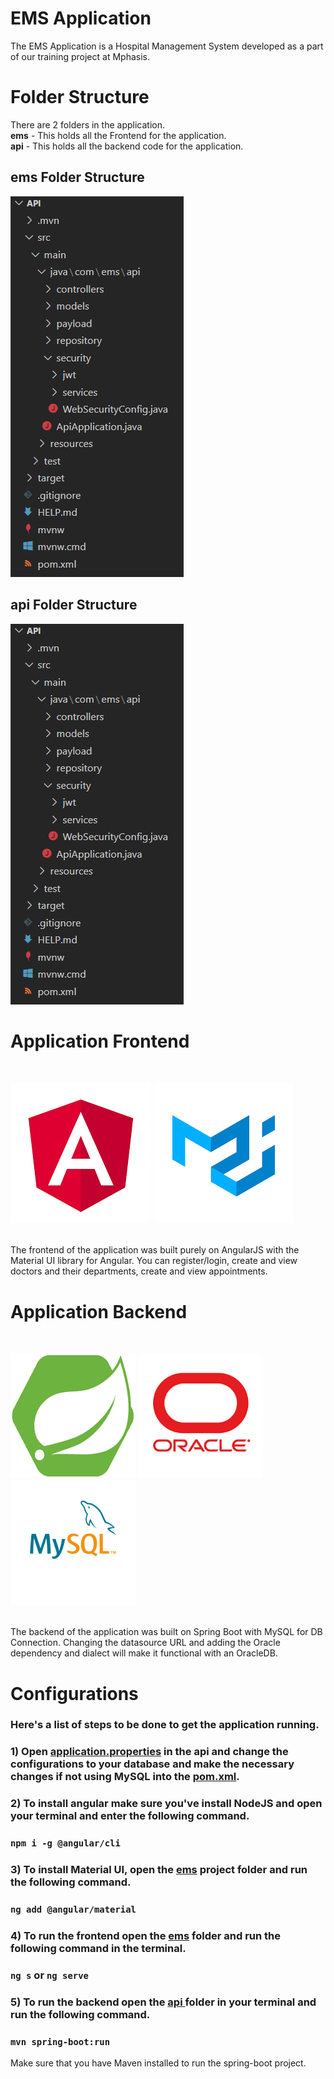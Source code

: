 # EMS Application

The EMS Application is a Hospital Management System developed as a part of our training project at Mphasis.


# Folder Structure

There are 2 folders in the application.<br>
**ems** - This holds all the Frontend for the application.<br>
**api** - This holds all the backend code for the application.

## ems Folder Structure

<img src="assets/apifs.PNG">

## api Folder Structure

<img src="assets/apifs.PNG">

# Application Frontend
<br>
<p>
  <img src="assets/angular.png">
  <img src="assets/mui.png">
</p><br>
The frontend of the application was built purely on AngularJS with the Material UI library for Angular. You can register/login, create and view doctors and their departments, create and view appointments.

# Application Backend
<br>
<p>
  <img src="assets/springboot.png" width="200" height="200">
  <img src="assets/oracle.png" width="200" height="200">
  <img src="assets/mysql.png" width="200" height="200">
</p><br>
The backend of the application was built on Spring Boot with MySQL for DB Connection. Changing the datasource URL and adding the Oracle dependency and dialect will make it functional with an OracleDB.

# Configurations
### Here's a list of steps to be done to get the application running.
### 1) Open <u>application.properties</u> in the api and change the configurations to your database and make the necessary changes if not using MySQL into the <u>pom.xml</u>.
### 2) To install angular make sure you've install NodeJS and open your terminal and enter the following command.<br>
### `npm i -g @angular/cli`
### 3) To install Material UI, open the <u>ems</u> project folder and run the following command.<br>
### `ng add @angular/material`
### 4) To run the frontend open the <u>ems</u> folder and run the following command in the terminal.<br>
### `ng s` or `ng serve`
### 5) To run the backend open the <u> api </u> folder in your terminal and run the following command.<br>
### `mvn spring-boot:run`
Make sure that you have Maven installed to run the spring-boot project.
